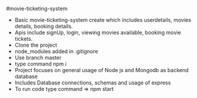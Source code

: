 #movie-ticketing-system

- Basic movie-ticketing-system create which includes userdetails, movies details, booking details.
- Apis include signUp, login, viewing movies available, booking movie tickets.
- Clone the project
- node_modules added in .gitignore
- Use branch master
- type command npm i
- Project focuses on general usage of Node js and Mongodb as backend database
- Includes Database connections, schemas and usage of express
- To run code type command => npm start